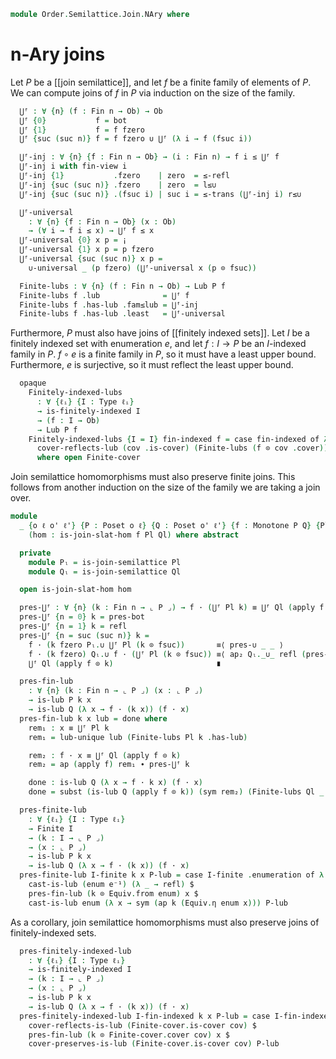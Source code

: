 <!--
```agda
open import Cat.Prelude

open import Data.Fin.Indexed
open import Data.Fin.Finite
open import Data.Fin.Base using (Fin ; suc ; zero ; fsuc ; fzero ; fin-view)

open import Order.Semilattice.Join
open import Order.Diagram.Bottom
open import Order.Diagram.Join
open import Order.Diagram.Lub
open import Order.Base

import Order.Diagram.Join.Reasoning as Joins
```
-->

```agda
module Order.Semilattice.Join.NAry where
```

<!--
```agda
open is-lub
open Lub

module _ {o ℓ} {P : Poset o ℓ} (l : is-join-semilattice P) where
  open is-join-semilattice l
  open Poset P
```
-->

# n-Ary joins

Let $P$ be a [[join semilattice]], and let $f$ be a finite family of
elements of $P$. We can compute joins of $f$ in $P$ via induction on the
size of the family.

```agda
  ⋃ᶠ : ∀ {n} (f : Fin n → Ob) → Ob
  ⋃ᶠ {0}           f = bot
  ⋃ᶠ {1}           f = f fzero
  ⋃ᶠ {suc (suc n)} f = f fzero ∪ ⋃ᶠ (λ i → f (fsuc i))

  ⋃ᶠ-inj : ∀ {n} {f : Fin n → Ob} → (i : Fin n) → f i ≤ ⋃ᶠ f
  ⋃ᶠ-inj i with fin-view i
  ⋃ᶠ-inj {1}           .fzero    | zero  = ≤-refl
  ⋃ᶠ-inj {suc (suc n)} .fzero    | zero  = l≤∪
  ⋃ᶠ-inj {suc (suc n)} .(fsuc i) | suc i = ≤-trans (⋃ᶠ-inj i) r≤∪

  ⋃ᶠ-universal
    : ∀ {n} {f : Fin n → Ob} (x : Ob)
    → (∀ i → f i ≤ x) → ⋃ᶠ f ≤ x
  ⋃ᶠ-universal {0} x p = ¡
  ⋃ᶠ-universal {1} x p = p fzero
  ⋃ᶠ-universal {suc (suc n)} x p =
    ∪-universal _ (p fzero) (⋃ᶠ-universal x (p ⊙ fsuc))

  Finite-lubs : ∀ {n} (f : Fin n → Ob) → Lub P f
  Finite-lubs f .lub              = ⋃ᶠ f
  Finite-lubs f .has-lub .fam≤lub = ⋃ᶠ-inj
  Finite-lubs f .has-lub .least   = ⋃ᶠ-universal
```

Furthermore, $P$ must also have joins of [[finitely indexed sets]].
Let $I$ be a finitely indexed set with enumeration $e$, and let $f : I \to P$
be an $I$-indexed family in $P$. $f \circ e$ is a finite family in $P$, so it must
have a least upper bound. Furthermore, $e$ is surjective, so it must reflect the
least upper bound.

```agda
  opaque
    Finitely-indexed-lubs
      : ∀ {ℓᵢ} {I : Type ℓᵢ}
      → is-finitely-indexed I
      → (f : I → Ob)
      → Lub P f
    Finitely-indexed-lubs {I = I} fin-indexed f = case fin-indexed of λ cov →
      cover-reflects-lub (cov .is-cover) (Finite-lubs (f ⊙ cov .cover))
      where open Finite-cover
```

Join semilattice homomorphisms must also preserve finite joins. This follows
from another induction on the size of the family we are taking a join over.

```agda
module
  _ {o ℓ o' ℓ'} {P : Poset o ℓ} {Q : Poset o' ℓ'} {f : Monotone P Q} {Pl Ql}
    (hom : is-join-slat-hom f Pl Ql) where abstract

  private
    module Pₗ = is-join-semilattice Pl
    module Qₗ = is-join-semilattice Ql

  open is-join-slat-hom hom

  pres-⋃ᶠ : ∀ {n} (k : Fin n → ⌞ P ⌟) → f · (⋃ᶠ Pl k) ≡ ⋃ᶠ Ql (apply f ⊙ k)
  pres-⋃ᶠ {n = 0} k = pres-bot
  pres-⋃ᶠ {n = 1} k = refl
  pres-⋃ᶠ {n = suc (suc n)} k =
    f · (k fzero Pₗ.∪ ⋃ᶠ Pl (k ⊙ fsuc))       ≡⟨ pres-∪ _ _ ⟩
    f · (k fzero) Qₗ.∪ f · (⋃ᶠ Pl (k ⊙ fsuc)) ≡⟨ ap₂ Qₗ._∪_ refl (pres-⋃ᶠ (k ⊙ fsuc)) ⟩
    ⋃ᶠ Ql (apply f ⊙ k)                       ∎

  pres-fin-lub
    : ∀ {n} (k : Fin n → ⌞ P ⌟) (x : ⌞ P ⌟)
    → is-lub P k x
    → is-lub Q (λ x → f · (k x)) (f · x)
  pres-fin-lub k x lub = done where
    rem₁ : x ≡ ⋃ᶠ Pl k
    rem₁ = lub-unique lub (Finite-lubs Pl k .has-lub)

    rem₂ : f · x ≡ ⋃ᶠ Ql (apply f ⊙ k)
    rem₂ = ap (apply f) rem₁ ∙ pres-⋃ᶠ k

    done : is-lub Q (λ x → f · k x) (f · x)
    done = subst (is-lub Q (apply f ⊙ k)) (sym rem₂) (Finite-lubs Ql _ .has-lub)

  pres-finite-lub
    : ∀ {ℓᵢ} {I : Type ℓᵢ}
    → Finite I
    → (k : I → ⌞ P ⌟)
    → (x : ⌞ P ⌟)
    → is-lub P k x
    → is-lub Q (λ x → f · (k x)) (f · x)
  pres-finite-lub I-finite k x P-lub = case I-finite .enumeration of λ enum →
    cast-is-lub (enum e⁻¹) (λ _ → refl) $
    pres-fin-lub (k ⊙ Equiv.from enum) x $
    cast-is-lub enum (λ x → sym (ap k (Equiv.η enum x))) P-lub
```

As a corollary, join semilattice homomorphisms must also preserve joins of
finitely-indexed sets.

```agda
  pres-finitely-indexed-lub
    : ∀ {ℓᵢ} {I : Type ℓᵢ}
    → is-finitely-indexed I
    → (k : I → ⌞ P ⌟)
    → (x : ⌞ P ⌟)
    → is-lub P k x
    → is-lub Q (λ x → f · (k x)) (f · x)
  pres-finitely-indexed-lub I-fin-indexed k x P-lub = case I-fin-indexed of λ cov →
    cover-reflects-is-lub (Finite-cover.is-cover cov) $
    pres-fin-lub (k ⊙ Finite-cover.cover cov) x $
    cover-preserves-is-lub (Finite-cover.is-cover cov) P-lub
```
